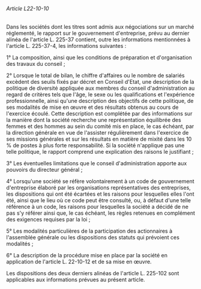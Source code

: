 ###### Article L22-10-10

Dans les sociétés dont les titres sont admis aux négociations sur un marché réglementé, le rapport sur le gouvernement d'entreprise, prévu au dernier alinéa de l'article L. 225-37 contient, outre les informations mentionnées à l'article L. 225-37-4, les informations suivantes :

1° La composition, ainsi que les conditions de préparation et d'organisation des travaux du conseil ;

2° Lorsque le total de bilan, le chiffre d'affaires ou le nombre de salariés excèdent des seuils fixés par décret en Conseil d'Etat, une description de la politique de diversité appliquée aux membres du conseil d'administration au regard de critères tels que l'âge, le sexe ou les qualifications et l'expérience professionnelle, ainsi qu'une description des objectifs de cette politique, de ses modalités de mise en œuvre et des résultats obtenus au cours de l'exercice écoulé. Cette description est complétée par des informations sur la manière dont la société recherche une représentation équilibrée des femmes et des hommes au sein du comité mis en place, le cas échéant, par la direction générale en vue de l'assister régulièrement dans l'exercice de ses missions générales et sur les résultats en matière de mixité dans les 10 % de postes à plus forte responsabilité. Si la société n'applique pas une telle politique, le rapport comprend une explication des raisons le justifiant ;

3° Les éventuelles limitations que le conseil d'administration apporte aux pouvoirs du directeur général ;

4° Lorsqu'une société se réfère volontairement à un code de gouvernement d'entreprise élaboré par les organisations représentatives des entreprises, les dispositions qui ont été écartées et les raisons pour lesquelles elles l'ont été, ainsi que le lieu où ce code peut être consulté, ou, à défaut d'une telle référence à un code, les raisons pour lesquelles la société a décidé de ne pas s'y référer ainsi que, le cas échéant, les règles retenues en complément des exigences requises par la loi ;

5° Les modalités particulières de la participation des actionnaires à l'assemblée générale ou les dispositions des statuts qui prévoient ces modalités ;

6° La description de la procédure mise en place par la société en application de l'article L. 22-10-12 et de sa mise en œuvre.

Les dispositions des deux derniers alinéas de l'article L. 225-102 sont applicables aux informations prévues au présent article.


